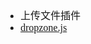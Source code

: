 <font face="Simsun" size=3>

- 上传文件插件
- [dropzone.js](http://wxb.github.io/dropzonejs.com.zh-CN/dropzonezh-CN/#installation)

</font>